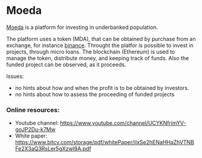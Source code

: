 # Moeda 

[Moeda](https://moedaseeds.com/) is a platform for investing in underbanked population.

The platform uses a token (MDA), that  can be obtained by purchase from an exchange, for instance [binance](https://www.binance.com/it). 
Throught the platfor is possible to invest in projects,  through micro loans.
The blockchain (Ethereum) is used to manage the token, distribute money, and keeping track of funds. Also the funded project can be observed, as it proceeds.  

Issues: 
* no hints about how and when the profit is to be obtained by investors.
* no hints about how to assess the proceeding of funded projects 

### Online resources:
* Youtube channel: https://www.youtube.com/channel/UCYKNfrimYV-goJP2Du-k7Mw
* White paper: https://www.bitcv.com/storage/pdf/whitePaper/iIxSe2hENaHHaZhVTNBFe2X3aQ3RsLer5gXzwl9A.pdf
